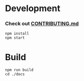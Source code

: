 # Development
### Check out [CONTRIBUTING.md](CONTRIBUTING.md)

```
npm install
npm start
```

# Build

```
npm run build
cd ./docs
```

